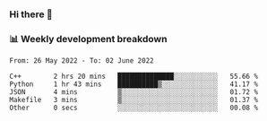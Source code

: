 ### Hi there 👋

### 📊 Weekly development breakdown
<!--START_SECTION:waka-->

```text
From: 26 May 2022 - To: 02 June 2022

C++        2 hrs 20 mins   ██████████████░░░░░░░░░░░   55.66 %
Python     1 hr 43 mins    ██████████▒░░░░░░░░░░░░░░   41.17 %
JSON       4 mins          ▒░░░░░░░░░░░░░░░░░░░░░░░░   01.72 %
Makefile   3 mins          ▒░░░░░░░░░░░░░░░░░░░░░░░░   01.37 %
Other      0 secs          ░░░░░░░░░░░░░░░░░░░░░░░░░   00.08 %
```

<!--END_SECTION:waka-->

